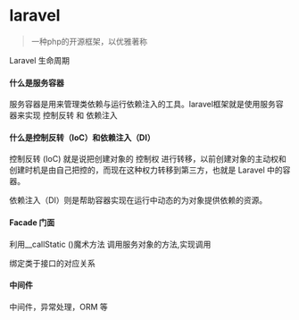 # laravel

> 一种php的开源框架，以优雅著称

Laravel 生命周期

#### 什么是服务容器
服务容器是用来管理类依赖与运行依赖注入的工具。laravel框架就是使用服务容器来实现 控制反转 和 依赖注入


#### 什么是控制反转（IoC）和依赖注入（DI）

控制反转 (IoC) 就是说把创建对象的 控制权 进行转移，以前创建对象的主动权和创建时机是由自己把控的，而现在这种权力转移到第三方，也就是 Laravel 中的容器。

依赖注入（DI）则是帮助容器实现在运行中动态的为对象提供依赖的资源。


#### Facade 门面
利用__callStatic ()魔术方法 调用服务对象的方法,实现调用

绑定类于接口的对应关系

#### 中间件


中间件，异常处理，ORM 等

